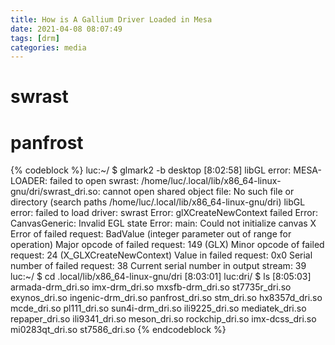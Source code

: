 ```yaml
---
title: How is A Gallium Driver Loaded in Mesa
date: 2021-04-08 08:07:49
tags: [drm]
categories: media
---
```


# swrast

# panfrost

{% codeblock %}
luc:~/ $ glmark2 -b desktop                                           [8:02:58]
libGL error: MESA-LOADER: failed to open swrast: /home/luc/.local/lib/x86_64-linux-gnu/dri/swrast_dri.so: cannot open shared object file: No such file or directory (search paths /home/luc/.local/lib/x86_64-linux-gnu/dri)
libGL error: failed to load driver: swrast
Error: glXCreateNewContext failed
Error: CanvasGeneric: Invalid EGL state
Error: main: Could not initialize canvas
X Error of failed request:  BadValue (integer parameter out of range for operation)
  Major opcode of failed request:  149 (GLX)
  Minor opcode of failed request:  24 (X_GLXCreateNewContext)
  Value in failed request:  0x0
  Serial number of failed request:  38
  Current serial number in output stream:  39
luc:~/ $ cd .local/lib/x86_64-linux-gnu/dri                           [8:03:01]
luc:dri/ $ ls                                                         [8:05:03]
armada-drm_dri.so  imx-drm_dri.so      mxsfb-drm_dri.so  st7735r_dri.so
exynos_dri.so      ingenic-drm_dri.so  panfrost_dri.so   stm_dri.so
hx8357d_dri.so     mcde_dri.so         pl111_dri.so      sun4i-drm_dri.so
ili9225_dri.so     mediatek_dri.so     repaper_dri.so
ili9341_dri.so     meson_dri.so        rockchip_dri.so
imx-dcss_dri.so    mi0283qt_dri.so     st7586_dri.so
{% endcodeblock %}
